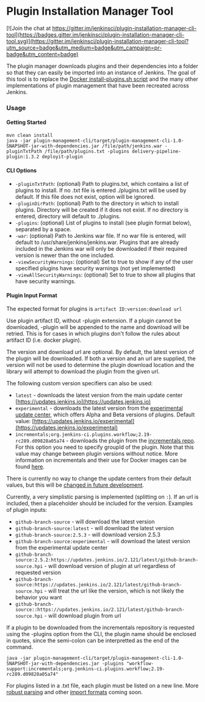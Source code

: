 Plugin Installation Manager Tool
================================

[![Join the chat at https://gitter.im/jenkinsci/plugin-installation-manager-cli-tool](https://badges.gitter.im/jenkinsci/plugin-installation-manager-cli-tool.svg)](https://gitter.im/jenkinsci/plugin-installation-manager-cli-tool?utm_source=badge&utm_medium=badge&utm_campaign=pr-badge&utm_content=badge)

The plugin manager downloads plugins and their dependencies into a folder so that they can easily be imported into an instance of Jenkins. The goal of this tool is to replace the [Docker install-plugins.sh script](https://github.com/jenkinsci/docker/blob/master/install-plugins.sh) and the many other implementations of plugin management that have been recreated across Jenkins.

### Usage

#### Getting Started
```
mvn clean install 
java -jar plugin-management-cli/target/plugin-management-cli-1.0-SNAPSHOT-jar-with-dependencies.jar /file/path/jenkins.war -pluginTxtPath /file/path/plugins.txt -plugins delivery-pipeline-plugin:1.3.2 deployit-plugin
```

#### CLI Options
* `-pluginTxtPath`: (optional) Path to plugins.txt, which contains a list of plugins to install. If no .txt file is entered ./plugins.txt will be used by default. If this file does not exist, option will be ignored.
* `-pluginDirPath`: (optional) Path to the directory in which to install plugins. Directory will be created if it does not exist. If no directory is entered, directory will default to ./plugins.
* `-plugins`: (optional) List of plugins to install (see plugin format below), separated by a space. 
* `-war`: (optional) Path to Jenkins war file. If no war file is entered, will default to /usr/share/jenkins/jenkins.war. Plugins that are already included in the Jenkins war will only be downloaded if their required version is newer than the one included.
* `-viewSecurityWarnings`: (optional) Set to true to show if any of the user specified plugins have security warnings (not yet implemented)
* `-viewAllSecurityWarnings`: (optional) Set to true to show all plugins that have security warnings.


#### Plugin Input Format
The expected format for plugins is `artifact ID:version:download url`

Use plugin artifact ID, without -plugin extension. If a plugin cannot be downloaded, -plugin will be appended to the name and download will be retried. This is for cases in which plugins don't follow the rules about artifact ID (i.e. docker plugin).

The version and  download url are optional. By default, the latest version of the plugin will be downloaded. If both a version and an url are supplied, the version will not be used to determine the plugin download location and the library will attempt to download the plugin from the given url.

The following custom version specifiers can also be used: 

* `latest` - downloads the latest version from the main update center [https://updates.jenkins.io](https://updates.jenkins.io)
* `experimental` - downloads the latest version from the [experimental update center](https://jenkins.io/doc/developer/publishing/releasing-experimental-updates/), which offers Alpha and Beta versions of plugins. Default value: [https://updates.jenkins.io/experimental](https://updates.jenkins.io/experimental)
* `incrementals;org.jenkins-ci.plugins.workflow;2.19-rc289.d09828a05a74` - downloads the plugin from the [incrementals repo](https://jenkins.io/blog/2018/05/15/incremental-deployment/). For this option you need to specify groupId of the plugin. Note that this value may change between plugin versions without notice. More information on incrementals and their use for Docker images can be found [here](https://github.com/jenkinsci/incrementals-tools#updating-versions-for-jenkins-docker-images).  

There is currently no way to change the update centers from their default values, but this will be [changed in future development](https://issues.jenkins-ci.org/browse/JENKINS-58104). 

Currently, a very simplistic parsing is implemented (splitting on `:`). If an url is included, then a placeholder should be included for the version. Examples of plugin inputs:

* `github-branch-source` - will download the latest version
* `github-branch-source:latest` - will download the latest version
* `github-branch-source:2.5.3` - will download version 2.5.3
* `github-branch-source:experimental` - will download the latest version from the experimental update center
* `github-branch-source:2.5.2:https://updates.jenkins.io/2.121/latest/github-branch-source.hpi` - will download version of plugin at url regardless of requested version
* `github-branch-source:https://updates.jenkins.io/2.121/latest/github-branch-source.hpi` - will treat the url like the version, which is not likely the behavior you want
* `github-branch-source::https://updates.jenkins.io/2.121/latest/github-branch-source.hpi` - will download plugin from url 

If a plugin to be downloaded from the incrementals repository is requested using the -plugins option from the CLI, the plugin name should be enclosed in quotes, since the semi-colon can be interpretted as the end of the command.

```
java -jar plugin-management-cli/target/plugin-management-cli-1.0-SNAPSHOT-jar-with-dependencies.jar -plugins "workflow-support:incrementals;org.jenkins-ci.plugins.workflow;2.19-rc289.d09828a05a74"
```

For plugins listed in a .txt file, each plugin must be listed on a new line. More [robust parsing](https://issues.jenkins-ci.org/browse/JENKINS-58126) and other [import formats](https://issues.jenkins-ci.org/browse/JENKINS-58147) coming soon. 

